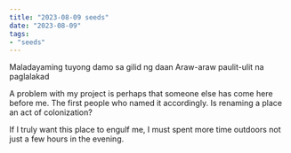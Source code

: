 ```yaml
---
title: "2023-08-09 seeds"
date: "2023-08-09"
tags:
- "seeds"
---
```


Maladayaming tuyong damo sa gilid ng daan
Araw-araw paulit-ulit na paglalakad

A problem with my project is perhaps that someone else has come here before me. The first people who named it accordingly. Is renaming a place an act of colonization?

If I truly want this place to engulf me, I must spent more time outdoors not just a few hours in the evening.